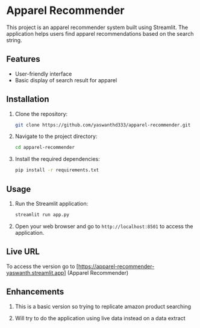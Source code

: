 # Apparel Recommender

This project is an apparel recommender system built using Streamlit. The application helps users find apparel recommendations based on the search string.

## Features

- User-friendly interface
- Basic display of search result for apparel

## Installation

1. Clone the repository:
    ```bash
    git clone https://github.com/yaswanthd333/apparel-recommender.git
    ```
2. Navigate to the project directory:
    ```bash
    cd apparel-recommender
    ```
3. Install the required dependencies:
    ```bash
    pip install -r requirements.txt
    ```

## Usage

1. Run the Streamlit application:
    ```bash
    streamlit run app.py
    ```
2. Open your web browser and go to `http://localhost:8501` to access the application.


## Live URL

To access the version go to [https://apparel-recommender-yaswanth.streamlit.app] (Apparel Recommender)


## Enhancements

1. This is a basic version so trying to replicate amazon product searching

2. Will try to do the application using live data instead on a data extract